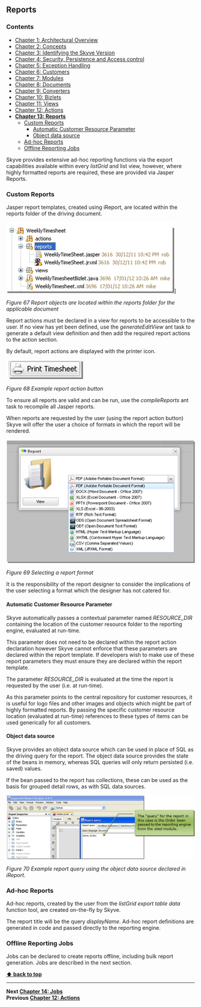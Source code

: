 ## Reports

### Contents

* [Chapter 1: Architectural Overview](../README.md)
* [Chapter 2: Concepts](./../chapters/concepts.md)
* [Chapter 3: Identifying the Skyve Version](./../chapters/concepts.md)
* [Chapter 4: Security, Persistence and Access control](./../chapters/security-persistence-and-access-control.md)
* [Chapter 5: Exception Handling](./../chapters/exception-handling.md)
* [Chapter 6: Customers](./../chapters/customers.md)
* [Chapter 7: Modules](./../chapters/modules.md)
* [Chapter 8: Documents](./../chapters/documents.md)
* [Chapter 9: Converters](./../chapters/converters.md)
* [Chapter 10: Bizlets](./../chapters/bizlets.md)
* [Chapter 11: Views](./../chapters/views.md)
* [Chapter 12: Actions](./../chapters/actions.md)
* **[Chapter 13: Reports](#reports)**
  * [Custom Reports](#custom-reports)
    * [Automatic Customer Resource Parameter](#automatic-customer-resource-parameter)
    * [Object data source](#object-data-source)
  * [Ad-hoc Reports](#ad-hoc-reports)
  * [Offline Reporting Jobs](#offline-reporting-jobs)

Skyve provides extensive ad-hoc reporting functions via the export
capabilities available within every *listGrid* and list view, however,
where highly formatted reports are required, these are provided via
Jasper Reports.

### Custom Reports

Jasper report templates, created using iReport, are located within the
reports folder of the driving document.

![](media/image138.png)]

_Figure 67 Report objects are located within the reports folder for the
applicable document_

Report actions must be declared in a view for reports to be accessible
to the user. If no view has yet been defined, use the *generateEditView*
ant task to generate a default view definition and then add the required
report actions to the action section.

By default, report actions are displayed with the printer icon.

![](media/image139.png)

_Figure 68 Example report action button_

To ensure all reports are valid and can be run, use the *compileReports*
ant task to recompile all Jasper reports.

When reports are requested by the user (using the report action button)
Skyve will offer the user a choice of formats in which the report will
be rendered.

![](media/image140.png)

_Figure 69 Selecting a report format_

It is the responsibility of the report designer to consider the
implications of the user selecting a format which the designer has not
catered for.

#### Automatic Customer Resource Parameter

Skyve automatically passes a contextual parameter named *RESOURCE\_DIR*
containing the location of the customer resource folder to the reporting
engine, evaluated at run-time.

This parameter does not need to be declared within the report action
declaration however Skyve cannot enforce that these parameters are
declared within the report template. If developers wish to make use of
these report parameters they must ensure they are declared within the
report template.

The parameter *RESOURCE\_DIR* is evaluated at the time the report is
requested by the user (i.e. at run-time).

As this parameter points to the central repository for customer
resources, it is useful for logo files and other images and objects
which might be part of highly formatted reports. By passing the specific
customer resource location (evaluated at run-time) references to these
types of items can be used generically for all customers.

#### Object data source

Skyve provides an object data source which can be used in place of SQL
as the driving query for the report. The object data source provides the
state of the beans in memory, whereas SQL queries will only return
persisted (i.e. saved) values.

If the bean passed to the report has collections, these can be used as
the basis for grouped detail rows, as with SQL data sources.

![](media/image141.png)

_Figure 70 Example report query using the object data source declared in
iReport._

### Ad-hoc Reports

Ad-hoc reports, created by the user from the *listGrid* *export table
data* function tool, are created on-the-fly by Skyve.

The report title will be the query *displayName*. Ad-hoc report
definitions are generated in code and passed directly to the reporting
engine.

### Offline Reporting Jobs

Jobs can be declared to create reports offline, including bulk report
generation. Jobs are described in the next section.

**[⬆ back to top](#contents)**

---
**Next [Chapter 14: Jobs](./../chapters/jobs.md)**  
**Previous [Chapter 12: Actions](./../chapters/actions.md)**
